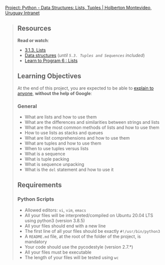 [Project: Python - Data Structures: Lists, Tuples | Holberton Montevideo, Uruguay Intranet](https://intranet.hbtn.io/projects/2120)

> ## Resources
> 
> **Read or watch**:
> 
> -   [3.1.3. Lists](https://intranet.hbtn.io/rltoken/UCQlbIrhZJVRfxndAcskkw "3.1.3. Lists")
> -   [Data structures](https://intranet.hbtn.io/rltoken/89W42byWTSM4e25VSPKMRg "Data structures") (_until `5.3. Tuples and Sequences` included_)
> -   [Learn to Program 6 : Lists](https://intranet.hbtn.io/rltoken/JNLdadDW7IWjwW9dbcEyhg "Learn to Program 6 : Lists")
> 
> ## Learning Objectives
> 
> At the end of this project, you are expected to be able to [explain to anyone](https://intranet.hbtn.io/rltoken/EKmHTirCHjvH-IXbBEzi8g "explain to anyone"), **without the help of Google**:
> 
> ### General
> 
> -   What are lists and how to use them
> -   What are the differences and similarities between strings and lists
> -   What are the most common methods of lists and how to use them
> -   How to use lists as stacks and queues
> -   What are list comprehensions and how to use them
> -   What are tuples and how to use them
> -   When to use tuples versus lists
> -   What is a sequence
> -   What is tuple packing
> -   What is sequence unpacking
> -   What is the `del` statement and how to use it
> 
> ## Requirements
> 
> ### Python Scripts
> 
> -   Allowed editors: `vi`, `vim`, `emacs`
> -   All your files will be interpreted/compiled on Ubuntu 20.04 LTS using python3 (version 3.8.5)
> -   All your files should end with a new line
> -   The first line of all your files should be exactly `#!/usr/bin/python3`
> -   A `README.md` file, at the root of the folder of the project, is mandatory
> -   Your code should use the pycodestyle (version 2.7.\*)
> -   All your files must be executable
> -   The length of your files will be tested using `wc`
